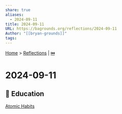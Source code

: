 ```yaml
---  
share: true  
aliases:  
  - 2024-09-11  
title: 2024-09-11  
URL: https://bagrounds.org/reflections/2024-09-11  
Author: "[[bryan-grounds]]"  
tags:   
---  
```

[Home](../index.md) > [Reflections](./index.md) | [⏮️](./2024-09-06.md)  
# 2024-09-11  
## 🧠 Education  
[Atomic Habits](../books/atomic-habits.md)  
